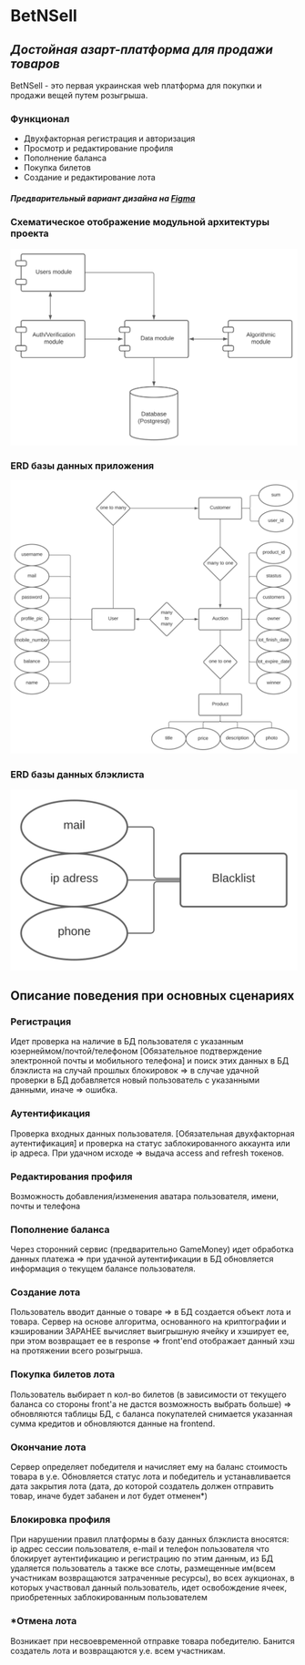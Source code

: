 # BetNSell
## _Достойная азарт-платформа для продажи товаров_

BetNSell - это первая украинская web платформа для покупки и продажи вещей путем розыгрыша.
### Функционал
- Двухфакторная регистрация и авторизация
- Просмотр и редактирование профиля
- Пополнение баланса
- Покупка билетов
- Создание и редактирование лота

##### Предварительный вариант дизайна на [Figma](https://www.figma.com/file/shalRMjovyF7eh2C2Bw4Gv/Online-Casino?node-id=0%3A1)

### Схематическое отображение модульной архитектуры проекта
<img style="width=400px;height=300px" src="/images/betnsell_architecture_diagram.svg">

### ERD базы данных приложения
<img src="/images/betnsell_database_diagram.svg">

### ERD базы данных блэклиста
<img src="/images/betnsell_blacklist-db.svg">

## Описание поведения при основных сценариях

### Регистрация
Идет проверка на наличие в БД пользователя с указанным юзернеймом/почтой/телефоном [Обязательное подтверждение электронной почты и мобильного телефона] и поиск этих данных в БД блэклиста на случай прошлых блокировок => в случае удачной проверки в БД добавляется новый пользователь с указанными данными, иначе => ошибка.
### Аутентификация 
Проверка входных данных пользователя. [Обязательная двухфакторная аутентификация] и проверка на статус заблокированного аккаунта или ip адреса. При удачном исходе => выдача access and refresh токенов.
### Редактирования профиля
Возможность добавления/изменения аватара пользователя, имени, почты и телефона
### Пополнение баланса 
Через сторонний сервис (предварительно GameMoney) идет обработка данных платежа => при удачной аутентификации в БД обновляется информация о текущем балансе пользователя.
### Создание лота 
Пользователь вводит данные о товаре => в БД создается объект лота и товара. Сервер на основе алгоритма, основанного на криптографии и кэшировании ЗАРАНЕЕ вычисляет выигрышную ячейку и хэширует ее, при этом возвращает ее в response => front'end отображает данный хэш на протяжении всего розыгрыша. 
### Покупка билетов лота 
Пользователь выбирает n кол-во билетов (в зависимости от текущего баланса со стороны front'a не дастся возможность выбрать больше) => обновляются таблицы БД, с баланса покупателей снимается указанная сумма кредитов  и обновляются данные на frontend.
### Окончание лота 
Сервер определяет победителя и начисляет ему на баланс стоимость товара в у.е. Обновляется статус лота и победитель и устанавливается дата закрытия лота (дата, до которой создатель должен отправить товар, иначе будет забанен и лот будет отменен*)
### Блокировка профиля 
При нарушении правил платформы в базу данных блэклиста вносятся: ip адрес сессии пользователя, e-mail и телефон пользователя что блокирует аутентификацию и регистрацию по этим данным, из БД удаляется пользователь а также все слоты, размещенные им(всем участникам возвращаются затраченные ресурсы), во всех аукционах, в которых участвовал данный пользователь, идет освобождение ячеек, приобретенных заблокированным пользователем
### *Отмена лота 
Возникает при несвоевременной отправке товара победителю. Банится создатель лота и возвращаются у.е. всем участникам.
